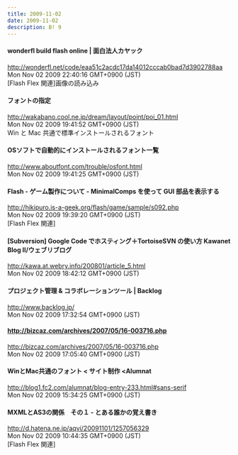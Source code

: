 ```yaml
---
title: 2009-11-02
date: 2009-11-02
description: B! 9
---
```


#### wonderfl build flash online | 面白法人カヤック
http://wonderfl.net/code/eaa51c2acdc17da14012cccab0bad7d3902788aa<br>
Mon Nov 02 2009 22:40:16 GMT+0900 (JST)<br>
[Flash Flex 関連]画像の読み込み


#### フォントの指定
http://wakabano.cool.ne.jp/dream/layout/point/poi_01.html<br>
Mon Nov 02 2009 19:41:52 GMT+0900 (JST)<br>
Win と Mac 共通で標準インストールされるフォント


#### OSソフトで自動的にインストールされるフォント一覧
http://www.aboutfont.com/trouble/osfont.html<br>
Mon Nov 02 2009 19:41:25 GMT+0900 (JST)<br>


#### Flash - ゲーム製作について - MinimalComps を使って GUI 部品を表示する
http://hikipuro.is-a-geek.org/flash/game/sample/s092.php<br>
Mon Nov 02 2009 19:39:20 GMT+0900 (JST)<br>
[Flash Flex 関連]


#### [Subversion] Google Code でホスティング＋TortoiseSVN の使い方 Kawanet Blog II/ウェブリブログ
http://kawa.at.webry.info/200801/article_5.html<br>
Mon Nov 02 2009 18:42:12 GMT+0900 (JST)<br>


#### プロジェクト管理 & コラボレーションツール | Backlog
http://www.backlog.jp/<br>
Mon Nov 02 2009 17:32:54 GMT+0900 (JST)<br>


#### http://bizcaz.com/archives/2007/05/16-003716.php
http://bizcaz.com/archives/2007/05/16-003716.php<br>
Mon Nov 02 2009 17:05:40 GMT+0900 (JST)<br>


#### WinとMac共通のフォント < サイト制作 <Alumnat 
http://blog1.fc2.com/alumnat/blog-entry-233.html#sans-serif<br>
Mon Nov 02 2009 15:34:25 GMT+0900 (JST)<br>


#### MXMLとAS3の関係　その１ - とある誰かの覚え書き
http://d.hatena.ne.jp/aqvi/20091101/1257056329<br>
Mon Nov 02 2009 10:44:35 GMT+0900 (JST)<br>
[Flash Flex 関連]


